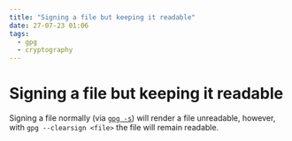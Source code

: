 ```yaml
---
title: "Signing a file but keeping it readable"
date: 27-07-23 01:06
tags:
  - gpg
  - cryptography
---
```


# Signing a file but keeping it readable

Signing a file normally (via [`gpg -s`](27072342.md)) will render a file unreadable, however, 
with `gpg --clearsign <file>` the file will 
remain readable.

